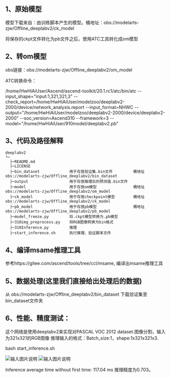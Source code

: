 ## 1、原始模型
模型下载来自：由训练脚本产生的模型。桶地址：obs://modelarts-zjw/Offline_deeplabv2/ck_model

将保存的ckpt文件转化为pb文件之后，使用ATC工具转化成om模型

## 2、转om模型
obs链接：obs://modelarts-zjw/Offline_deeplabv2/om_model

ATC转换命令：

/home/HwHiAiUser/Ascend/ascend-toolkit/20.1.rc1/atc/bin/atc --input_shape="input:1,321,321,3" --check_report=/home/HwHiAiUser/modelzoo/deeplabv2-2000/device/network_analysis.report --input_format=NHWC --output="/home/HwHiAiUser/modelzoo/deeplabv2-2000/device/deeplabv2-2000" --soc_version=Ascend310 --framework=3 --model="/home/HwHiAiUser/910model/deeplabv2.pb"  

## 3、代码及路径解释

```
deeplabv2
└─
  ├─README.md
  ├─LICENSE  
  ├─bin_dataset             用于存放验证集.bin文件         桶地址 obs://modelarts-zjw/Offline_deeplabv2/bin_dataset
  ├─output                  用于存放推理后的预测值.bin文件
  ├─model                   用于存放om模型                桶地址 obs://modelarts-zjw/Offline_deeplabv2/om_model
  ├─ck_model                用于存放checkpoint模型        桶地址 obs://modelarts-zjw/Offline_deeplabv2/ck_model
  ├─pb_model                用于存放pb模型                桶地址 obs://modelarts-zjw/Offline_deeplabv2/pb_model
  ├─model_freeze.py         将.ckpt模型转换为.pb模型
  ├─310img_preprocess.py    将RGB图像转换为bin格式
  ├─310Inference.py         推理
  ├─start_inference.sh      执行推理、验证脚本文件
```


## 4、编译msame推理工具
参考https://gitee.com/ascend/tools/tree/ccl/msame, 编译出msame推理工具

## 5、数据处理(这里我们直接给出处理后的数据)

从 obs://modelarts-zjw/Offline_deeplabv2/bin_dataset 下载验证集至bin_dataset文件夹


## 6、性能、精度测试：
这个网络是使用deeplabv2来实现对PASCAL VOC 2012 dataset.图像分割，输入为321x321的RGB图像
推理输入的格式：Batch_size:1，shape:1x321x321x3.

bash start_inference.sh

![输入图片说明](https://images.gitee.com/uploads/images/2021/0120/123626_96448e59_8310380.png "屏幕截图.png")
![输入图片说明](https://images.gitee.com/uploads/images/2021/0120/122920_4c9bbf21_8310380.png "屏幕截图.png")

Inference average time without first time: 117.04 ms 推理精度为0.703。